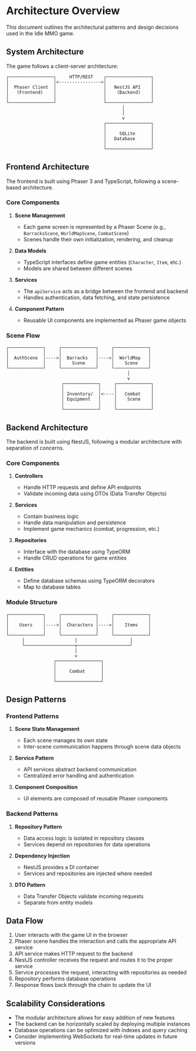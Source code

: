 # Architecture Overview

This document outlines the architectural patterns and design decisions used in the Idle MMO game.

## System Architecture

The game follows a client-server architecture:

```
┌─────────────────┐     HTTP/REST    ┌─────────────────┐
│                 │<---------------->│                 │
│  Phaser Client  │                  │   NestJS API    │
│   (Frontend)    │                  │    (Backend)    │
│                 │                  │                 │
└─────────────────┘                  └─────────────────┘
                                            │
                                            │
                                            v
                                     ┌─────────────────┐
                                     │                 │
                                     │     SQLite      │
                                     │   Database      │
                                     │                 │
                                     └─────────────────┘
```

## Frontend Architecture

The frontend is built using Phaser 3 and TypeScript, following a scene-based architecture.

### Core Components

1. **Scene Management**
   - Each game screen is represented by a Phaser Scene (e.g., `BarracksScene`, `WorldMapScene`, `CombatScene`)
   - Scenes handle their own initialization, rendering, and cleanup

2. **Data Models**
   - TypeScript interfaces define game entities (`Character`, `Item`, etc.)
   - Models are shared between different scenes

3. **Services**
   - The `apiService` acts as a bridge between the frontend and backend
   - Handles authentication, data fetching, and state persistence

4. **Component Pattern**
   - Reusable UI components are implemented as Phaser game objects

### Scene Flow

```
┌─────────────┐     ┌─────────────┐     ┌─────────────┐
│             │     │             │     │             │
│  AuthScene  │---->│  Barracks   │---->│  WorldMap   │
│             │     │    Scene    │     │    Scene    │
└─────────────┘     └─────────────┘     └─────────────┘
                                              │
                                              v
                     ┌─────────────┐     ┌─────────────┐
                     │             │     │             │
                     │ Inventory/  │<----│   Combat    │
                     │ Equipment   │     │    Scene    │
                     │             │     │             │
                     └─────────────┘     └─────────────┘
```

## Backend Architecture

The backend is built using NestJS, following a modular architecture with separation of concerns.

### Core Components

1. **Controllers**
   - Handle HTTP requests and define API endpoints
   - Validate incoming data using DTOs (Data Transfer Objects)

2. **Services**
   - Contain business logic
   - Handle data manipulation and persistence
   - Implement game mechanics (combat, progression, etc.)

3. **Repositories**
   - Interface with the database using TypeORM
   - Handle CRUD operations for game entities

4. **Entities**
   - Define database schemas using TypeORM decorators
   - Map to database tables

### Module Structure

```
┌─────────────┐     ┌─────────────┐     ┌─────────────┐
│             │     │             │     │             │
│    Users    │---->│  Characters │---->│    Items    │
│             │     │             │     │             │
└─────────────┘     └─────────────┘     └─────────────┘
      │                   │                    │
      └───────────────────v────────────────────┘
                          │
                          v
                  ┌─────────────────┐
                  │                 │
                  │     Combat      │
                  │                 │
                  └─────────────────┘
```

## Design Patterns

### Frontend Patterns

1. **Scene State Management**
   - Each scene manages its own state
   - Inter-scene communication happens through scene data objects

2. **Service Pattern**
   - API services abstract backend communication
   - Centralized error handling and authentication

3. **Component Composition**
   - UI elements are composed of reusable Phaser components

### Backend Patterns

1. **Repository Pattern**
   - Data access logic is isolated in repository classes
   - Services depend on repositories for data operations

2. **Dependency Injection**
   - NestJS provides a DI container
   - Services and repositories are injected where needed

3. **DTO Pattern**
   - Data Transfer Objects validate incoming requests
   - Separate from entity models

## Data Flow

1. User interacts with the game UI in the browser
2. Phaser scene handles the interaction and calls the appropriate API service
3. API service makes HTTP request to the backend
4. NestJS controller receives the request and routes it to the proper service
5. Service processes the request, interacting with repositories as needed
6. Repository performs database operations
7. Response flows back through the chain to update the UI

## Scalability Considerations

- The modular architecture allows for easy addition of new features
- The backend can be horizontally scaled by deploying multiple instances
- Database operations can be optimized with indexes and query caching
- Consider implementing WebSockets for real-time updates in future versions 